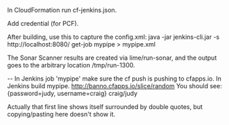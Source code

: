 In CloudFormation run cf-jenkins.json.

Add credential (for PCF).

After building, use this to capture the config.xml:
java -jar jenkins-cli.jar -s http://localhost:8080/ get-job mypipe > mypipe.xml

The Sonar Scanner results are created via lime/run-sonar, and the output goes to the arbitrary location /tmp/run-1300.

--
In Jenkins job 'mypipe' make sure the cf push is pushing to cfapps.io.
In Jenkins build mypipe. 
http://banno.cfapps.io/slice/random
You should see:
{password=judy, username=craig}
craig/judy

Actually that first line shows itself surrounded by double quotes, but copying/pasting here doesn't show it.

